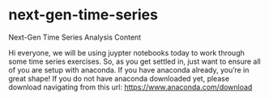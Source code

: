 # next-gen-time-series
Next-Gen Time Series Analysis Content

Hi everyone, we will be using juypter notebooks today to work through some time series exercises. So, as you get settled in, just want to ensure all of you are setup with anaconda. If you have anaconda already, you’re in great shape! If you do not have anaconda downloaded yet, please download navigating from this url: https://www.anaconda.com/download
